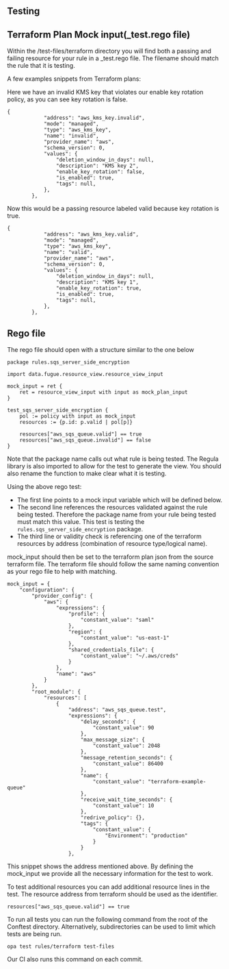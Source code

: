 ## Testing

## Terraform Plan Mock input(_test.rego file)
Within the /test-files/terraform directory you will find both a passing and failing resource for your rule in a _test.rego file. The filename should match the rule that it is testing.

A few examples snippets from Terraform plans:

Here we have an invalid KMS key that violates our enable key rotation policy, as you can see key rotation is false.
``` 
{
			"address": "aws_kms_key.invalid",
			"mode": "managed",
			"type": "aws_kms_key",
			"name": "invalid",
			"provider_name": "aws",
			"schema_version": 0,
			"values": {
				"deletion_window_in_days": null,
				"description": "KMS key 2",
				"enable_key_rotation": false,
				"is_enabled": true,
				"tags": null,
			},
		},
```
Now this would be a passing resource labeled valid because key rotation is true.

```
{
			"address": "aws_kms_key.valid",
			"mode": "managed",
			"type": "aws_kms_key",
			"name": "valid",
			"provider_name": "aws",
			"schema_version": 0,
			"values": {
				"deletion_window_in_days": null,
				"description": "KMS key 1",
				"enable_key_rotation": true,
				"is_enabled": true,
				"tags": null,
			},
		},
```

## Rego file
The rego file should open with a structure similar to the one below

```
package rules.sqs_server_side_encryption

import data.fugue.resource_view.resource_view_input

mock_input = ret {
	ret = resource_view_input with input as mock_plan_input
}

test_sqs_server_side_encryption {
	pol := policy with input as mock_input
	resources := {p.id: p.valid | pol[p]}

	resources["aws_sqs_queue.valid"] == true
	resources["aws_sqs_queue.invalid"] == false
}
```

Note that the package name calls out what rule is being tested. The Regula library is also imported to allow for the test to generate the view. You should also rename the function to make clear what it is testing.

Using the above rego test:
* The first line points to a mock input variable which will be defined below. 
* The second line references the resources validated against the rule being tested. Therefore the package name from your rule being tested must match this value. This test is testing the ``rules.sqs_server_side_encryption`` package.
* The third line or validity check is referencing one of the terraform resources by address (combination of resource type/logical name).

mock_input should then be set to the terraform plan json from the source terraform file. The terraform file should follow the same naming convention as your rego file to help with matching.

```
mock_input = {
    "configuration": {
        "provider_config": {
            "aws": {
                "expressions": {
                    "profile": {
                        "constant_value": "saml"
                    },
                    "region": {
                        "constant_value": "us-east-1"
                    },
                    "shared_credentials_file": {
                        "constant_value": "~/.aws/creds"
                    }
                },
                "name": "aws"
            }
        },
        "root_module": {
            "resources": [
                {
                    "address": "aws_sqs_queue.test",
                    "expressions": {
                        "delay_seconds": {
                            "constant_value": 90
                        },
                        "max_message_size": {
                            "constant_value": 2048
                        },
                        "message_retention_seconds": {
                            "constant_value": 86400
                        },
                        "name": {
                            "constant_value": "terraform-example-queue"
                        },
                        "receive_wait_time_seconds": {
                            "constant_value": 10
                        },
                        "redrive_policy": {},
                        "tags": {
                            "constant_value": {
                                "Environment": "production"
                            }
                        }
                    },
```

This snippet shows the address mentioned above. By defining the mock_input we provide all the necessary information for the test to work.

To test additional resources you can add additional resource lines in the test. The resource address from terraform should be used as the identifier.
```
resources["aws_sqs_queue.valid"] == true
```

To run all tests you can run the following command from the root of the Conftest directory. Alternatively, subdirectories can be used to limit which tests are being run.

```
opa test rules/terraform test-files
```

Our CI also runs this command on each commit.
